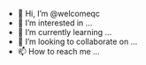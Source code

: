- 👋 Hi, I’m @welcomeqc
- 👀 I’m interested in ...
- 🌱 I’m currently learning ...
- 💞️ I’m looking to collaborate on ...
- 📫 How to reach me ...

<!---
welcomeqc/welcomeqc is a ✨ special ✨ repository because its `README.md` (this file) appears on your GitHub profile.
You can click the Preview link to take a look at your changes.
--->




